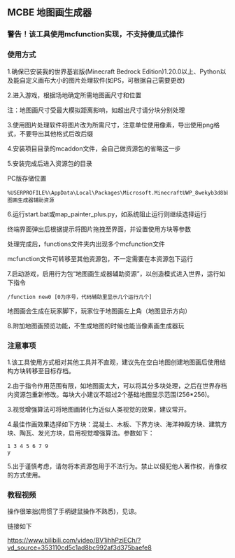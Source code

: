 ## MCBE 地图画生成器

### 警告！该工具使用mcfunction实现，不支持傻瓜式操作

### 使用方式

1.确保已安装我的世界基岩版(Minecraft Bedrock Edition)1.20.0以上、Python以及能自定义画布大小的图片处理软件(如PS，可根据自己需要更改)

2.进入游戏，根据场地确定所需地图画尺寸和位置

注：地图画尺寸受最大模拟距离影响，如超出尺寸请分块分别处理

3.使用图片处理软件将图片改为所需尺寸，注意单位使用像素，导出使用png格式，不要导出其他格式后改后缀

4.安装项目目录的mcaddon文件，会自己做资源包的省略这一步

5.安装完成后进入资源包的目录

PC版存储位置
```
%USERPROFILE%\AppData\Local\Packages\Microsoft.MinecraftUWP_8wekyb3d8bbwe\LocalState\games\com.mojang\behavior_packs\地图画生成器辅助资源
```
6.运行start.bat或map_painter_plus.py，如系统阻止运行则继续选择运行

终端界面弹出后根据提示将图片拖拽至界面，并设置使用方块等参数

处理完成后，functions文件夹内出现多个mcfunction文件

mcfunction文件可转移至其他资源包，不一定需要在本资源包下运行

7.启动游戏，启用行为包“地图画生成器辅助资源”，以创造模式进入世界，运行如下指令
```
/function new0 [0为序号，代码辅助里显示几个运行几个]
```
地图画会生成在玩家脚下，玩家位于地图画左上角（地图显示方向）

8.附加地图画预览功能，不生成地图的时候也能当像素画生成器玩

### 注意事项

1.该工具使用方式相对其他工具并不直观，建议先在空白地图创建地图画后使用结构方块转移至目标存档。

2.由于指令作用范围有限，如地图画太大，可以将其分多块处理，之后在世界存档内资源包重新修改。每块大小建议不超过2个基础地图显示范围(256*256)。

3.视觉增强算法可将地图画转化为近似人类视觉的效果，建议常开。

4.最佳作画效果选择如下方块：混凝土、木板、下界方块、海洋神殿方块、建筑方块、陶瓦、发光方块，启用视觉增强算法。参数如下：

```
1 3 4 5 6 7 9
y
```

5.出于谨慎考虑，请勿将本资源包用于不法行为。禁止以侵犯他人著作权，肖像权的方式使用。

### 教程视频

操作很笨拙(用惯了手柄键鼠操作不熟悉)，见谅。

链接如下

https://www.bilibili.com/video/BV1ihhPziECh/?vd_source=353110cd5c1ad8bc992af3d375baefe8